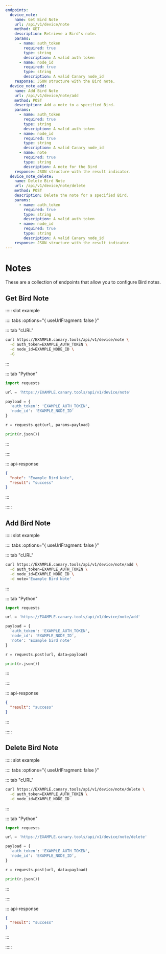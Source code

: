 ```yaml
---
endpoints:
  device_note:
    name: Get Bird Note
    url: /api/v1/device/note
    method: GET
    description: Retrieve a Bird's note.
    params:
      - name: auth_token
        required: true
        type: string
        description: A valid auth token
      - name: node_id
        required: true
        type: string
        description: A valid Canary node_id
    response: JSON structure with the Bird note.
  device_note_add:
    name: Add Bird Note
    url: /api/v1/device/note/add
    method: POST
    description: Add a note to a specified Bird.
    params:
      - name: auth_token
        required: true
        type: string
        description: A valid auth token
      - name: node_id
        required: true
        type: string
        description: A valid Canary node_id
      - name: note
        required: true
        type: string
        description: A note for the Bird
    response: JSON structure with the result indicator.
  device_note_delete:
    name: Delete Bird Note
    url: /api/v1/device/note/delete
    method: POST
    description: Delete the note for a specified Bird.
    params:
      - name: auth_token
        required: true
        type: string
        description: A valid auth token
      - name: node_id
        required: true
        type: string
        description: A valid Canary node_id
    response: JSON structure with the result indicator.
---
```


# Notes

These are a collection of endpoints that allow you to configure Bird notes.

<APIEndpoints :endpoints="$page.frontmatter.endpoints" :path="$page.regularPath"/>

## Get Bird Note

<APIDetails :endpoint="$page.frontmatter.endpoints.device_note">

::::: slot example

:::: tabs :options="{ useUrlFragment: false }"

::: tab "cURL"

``` bash
curl https://EXAMPLE.canary.tools/api/v1/device/note \
  -d auth_token=EXAMPLE_AUTH_TOKEN \
  -d node_id=EXAMPLE_NODE_ID \
  -G
```

:::


::: tab "Python"

``` python
import requests

url = 'https://EXAMPLE.canary.tools/api/v1/device/note'

payload = {
  'auth_token': 'EXAMPLE_AUTH_TOKEN',
  'node_id': 'EXAMPLE_NODE_ID'
}

r = requests.get(url, params=payload)

print(r.json())
```

:::

::::


::: api-response
```json
{
  "note": "Example Bird Note",
  "result": "success"
}
```
:::

:::::

</APIDetails>

## Add Bird Note

<APIDetails :endpoint="$page.frontmatter.endpoints.device_note_add">

::::: slot example

:::: tabs :options="{ useUrlFragment: false }"

::: tab "cURL"

``` bash
curl https://EXAMPLE.canary.tools/api/v1/device/note/add \
  -d auth_token=EXAMPLE_AUTH_TOKEN \
  -d node_id=EXAMPLE_NODE_ID \
  -d note='Example Bird Note'
```

:::


::: tab "Python"

``` python
import requests

url = 'https://EXAMPLE.canary.tools/api/v1/device/note/add'

payload = {
  'auth_token': 'EXAMPLE_AUTH_TOKEN',
  'node_id': 'EXAMPLE_NODE_ID',
  'note': 'Example bird note'
}

r = requests.post(url, data=payload)

print(r.json())
```

:::

::::


::: api-response
```json
{
  "result": "success"
}
```
:::

:::::

</APIDetails>

## Delete Bird Note

<APIDetails :endpoint="$page.frontmatter.endpoints.device_note_delete">

::::: slot example

:::: tabs :options="{ useUrlFragment: false }"

::: tab "cURL"

``` bash
curl https://EXAMPLE.canary.tools/api/v1/device/note/delete \
  -d auth_token=EXAMPLE_AUTH_TOKEN \
  -d node_id=EXAMPLE_NODE_ID
```

:::


::: tab "Python"

``` python
import requests

url = 'https://EXAMPLE.canary.tools/api/v1/device/note/delete'

payload = {
  'auth_token': 'EXAMPLE_AUTH_TOKEN',
  'node_id': 'EXAMPLE_NODE_ID',
}

r = requests.post(url, data=payload)

print(r.json())
```

:::

::::


::: api-response
```json
{
  "result": "success"
}
```
:::

:::::

</APIDetails>